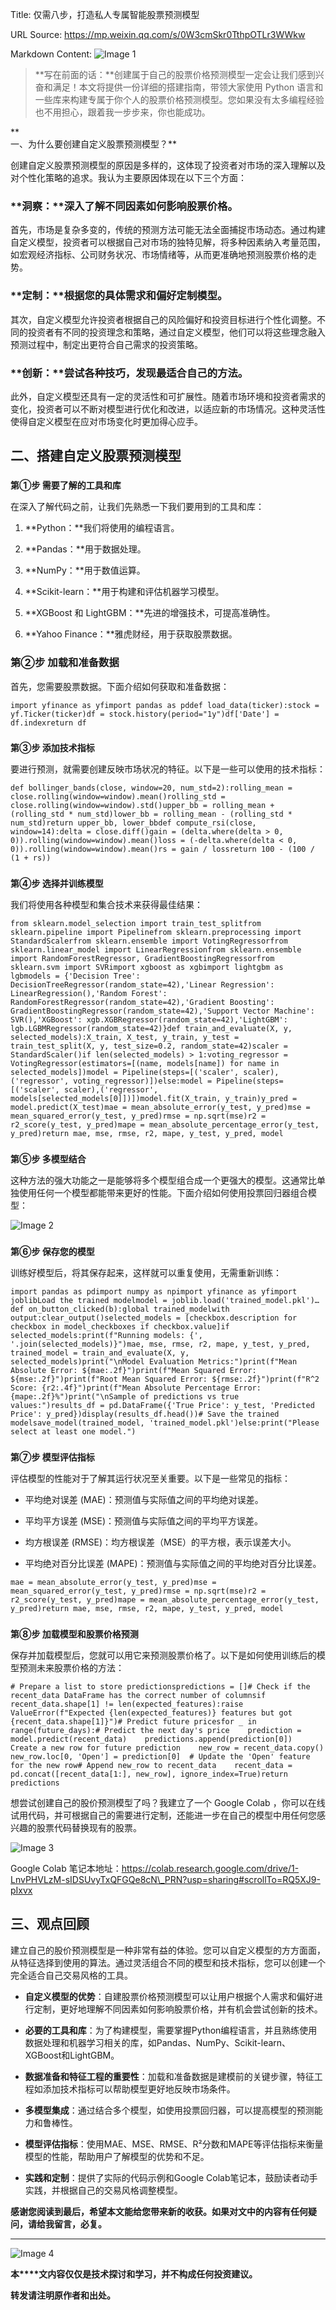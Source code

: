 Title: 仅需八步，打造私人专属智能股票预测模型

URL Source: https://mp.weixin.qq.com/s/0W3cmSkr0TthpOTLr3WWkw

Markdown Content:
![Image 1](https://mmbiz.qpic.cn/mmbiz_png/Vk07qSNq7L0K7EaaStP3XAqHeaBbfqQJiamJ1vcE6fXxIicT6KtIC57G0JUNCZxjL66icTDhKQb8bcLWqFywGk6WQ/640?wx_fmt=png&from=appmsg)

> **写在前面的话：**创建属于自己的股票价格预测模型一定会让我们感到兴奋和满足！本文将提供一份详细的搭建指南，带领大家使用 Python 语言和一些库来构建专属于你个人的股票价格预测模型。您如果没有太多编程经验也不用担心，跟着我一步步来，你也能成功。

**  
一、为什么要创建自定义股票预测模型？**

创建自定义股票预测模型的原因是多样的，这体现了投资者对市场的深入理解以及对个性化策略的追求。我认为主要原因体现在以下三个方面：

### **洞察：**深入了解不同因素如何影响股票价格。

首先，市场是复杂多变的，传统的预测方法可能无法全面捕捉市场动态。通过构建自定义模型，投资者可以根据自己对市场的独特见解，将多种因素纳入考量范围，如宏观经济指标、公司财务状况、市场情绪等，从而更准确地预测股票价格的走势。

### **定制：**根据您的具体需求和偏好定制模型。

其次，自定义模型允许投资者根据自己的风险偏好和投资目标进行个性化调整。不同的投资者有不同的投资理念和策略，通过自定义模型，他们可以将这些理念融入预测过程中，制定出更符合自己需求的投资策略。

### **创新：**尝试各种技巧，发现最适合自己的方法。

此外，自定义模型还具有一定的灵活性和可扩展性。随着市场环境和投资者需求的变化，投资者可以不断对模型进行优化和改进，以适应新的市场情况。这种灵活性使得自定义模型在应对市场变化时更加得心应手。

**二、搭建自定义股票预测模型**
-----------------

###   
**第①步 需要了解的工具和库**

在深入了解代码之前，让我们先熟悉一下我们要用到的工具和库：

1.  **Python：**我们将使用的编程语言。
    
2.  **Pandas：**用于数据处理。
    
3.  **NumPy：**用于数值运算。
    
4.  **Scikit-learn：**用于构建和评估机器学习模型。
    
5.  **XGBoost 和 LightGBM：**先进的增强技术，可提高准确性。
    
6.  **Yahoo Finance：**雅虎财经，用于获取股票数据。
    

### **第②步 加载和准备数据**

首先，您需要股票数据。下面介绍如何获取和准备数据：

```
import yfinance as yfimport pandas as pddef load_data(ticker):stock = yf.Ticker(ticker)df = stock.history(period="1y")df['Date'] = df.indexreturn df
```

###   
**第③步 添加技术指标**

要进行预测，就需要创建反映市场状况的特征。以下是一些可以使用的技术指标：

```
def bollinger_bands(close, window=20, num_std=2):rolling_mean = close.rolling(window=window).mean()rolling_std = close.rolling(window=window).std()upper_bb = rolling_mean + (rolling_std * num_std)lower_bb = rolling_mean - (rolling_std * num_std)return upper_bb, lower_bbdef compute_rsi(close, window=14):delta = close.diff()gain = (delta.where(delta > 0, 0)).rolling(window=window).mean()loss = (-delta.where(delta < 0, 0)).rolling(window=window).mean()rs = gain / lossreturn 100 - (100 / (1 + rs))
```

###   
**第④步 选择并训练模型**

我们将使用各种模型和集合技术来获得最佳结果：

```
from sklearn.model_selection import train_test_splitfrom sklearn.pipeline import Pipelinefrom sklearn.preprocessing import StandardScalerfrom sklearn.ensemble import VotingRegressorfrom sklearn.linear_model import LinearRegressionfrom sklearn.ensemble import RandomForestRegressor, GradientBoostingRegressorfrom sklearn.svm import SVRimport xgboost as xgbimport lightgbm as lgbmodels = {'Decision Tree': DecisionTreeRegressor(random_state=42),'Linear Regression': LinearRegression(),'Random Forest': RandomForestRegressor(random_state=42),'Gradient Boosting': GradientBoostingRegressor(random_state=42),'Support Vector Machine': SVR(),'XGBoost': xgb.XGBRegressor(random_state=42),'LightGBM': lgb.LGBMRegressor(random_state=42)}def train_and_evaluate(X, y, selected_models):X_train, X_test, y_train, y_test = train_test_split(X, y, test_size=0.2, random_state=42)scaler = StandardScaler()if len(selected_models) > 1:voting_regressor = VotingRegressor(estimators=[(name, models[name]) for name in selected_models])model = Pipeline(steps=[('scaler', scaler),('regressor', voting_regressor)])else:model = Pipeline(steps=[('scaler', scaler),('regressor', models[selected_models[0]])])model.fit(X_train, y_train)y_pred = model.predict(X_test)mae = mean_absolute_error(y_test, y_pred)mse = mean_squared_error(y_test, y_pred)rmse = np.sqrt(mse)r2 = r2_score(y_test, y_pred)mape = mean_absolute_percentage_error(y_test, y_pred)return mae, mse, rmse, r2, mape, y_test, y_pred, model
```

###   
**第⑤步 多模型结合**

这种方法的强大功能之一是能够将多个模型组合成一个更强大的模型。这通常比单独使用任何一个模型都能带来更好的性能。下面介绍如何使用投票回归器组合模型：

![Image 2](https://mmbiz.qpic.cn/mmbiz_png/Vk07qSNq7L0K7EaaStP3XAqHeaBbfqQJOtiaCmicn96EeUV5icNdnu2iaUbnzKdf5jPIoqssaE3bVFATzibSdQMVVbQ/640?wx_fmt=png&from=appmsg)

###   
**第⑥步 保存您的模型**

训练好模型后，将其保存起来，这样就可以重复使用，无需重新训练：

```
import pandas as pdimport numpy as npimport yfinance as yfimport joblibLoad the trained modelmodel = joblib.load('trained_model.pkl')…def on_button_clicked(b):global trained_modelwith output:clear_output()selected_models = [checkbox.description for checkbox in model_checkboxes if checkbox.value]if selected_models:print(f"Running models: {', '.join(selected_models)}")mae, mse, rmse, r2, mape, y_test, y_pred, trained_model = train_and_evaluate(X, y, selected_models)print("\nModel Evaluation Metrics:")print(f"Mean Absolute Error: ${mae:.2f}")print(f"Mean Squared Error: ${mse:.2f}")print(f"Root Mean Squared Error: ${rmse:.2f}")print(f"R^2 Score: {r2:.4f}")print(f"Mean Absolute Percentage Error: {mape:.2f}%")print("\nSample of predictions vs true values:")results_df = pd.DataFrame({'True Price': y_test, 'Predicted Price': y_pred})display(results_df.head())# Save the trained modelsave_model(trained_model, 'trained_model.pkl')else:print("Please select at least one model.")
```

###   
**第⑦步 模型评估指标**

评估模型的性能对于了解其运行状况至关重要。以下是一些常见的指标：

*   平均绝对误差 (MAE)：预测值与实际值之间的平均绝对误差。
    
*   平均平方误差 (MSE)：预测值与实际值之间的平均平方误差。
    
*   均方根误差 (RMSE)：均方根误差（MSE）的平方根，表示误差大小。
    
*   平均绝对百分比误差 (MAPE)：预测值与实际值之间的平均绝对百分比误差。
    

```
mae = mean_absolute_error(y_test, y_pred)mse = mean_squared_error(y_test, y_pred)rmse = np.sqrt(mse)r2 = r2_score(y_test, y_pred)mape = mean_absolute_percentage_error(y_test, y_pred)return mae, mse, rmse, r2, mape, y_test, y_pred, model
```

###   
**第⑧步 加载模型和股票价格预测**

保存并加载模型后，您就可以用它来预测股票价格了。以下是如何使用训练后的模型预测未来股票价格的方法：

```
# Prepare a list to store predictionspredictions = []# Check if the recent_data DataFrame has the correct number of columnsif recent_data.shape[1] != len(expected_features):raise ValueError(f"Expected {len(expected_features)} features but got {recent_data.shape[1]}")# Predict future pricesfor _ in range(future_days):# Predict the next day's price    prediction = model.predict(recent_data)    predictions.append(prediction[0])        # Create a new row for future prediction    new_row = recent_data.copy()    new_row.loc[0, 'Open'] = prediction[0]  # Update the 'Open' feature for the new row# Append new_row to recent_data    recent_data = pd.concat([recent_data[1:], new_row], ignore_index=True)return predictions
```

想尝试创建自己的股价预测模型了吗？我建立了一个 Google Colab ，你可以在线试用代码，并可根据自己的需要进行定制，还能进一步在自己的模型中用任何您感兴趣的股票代码替换现有的股票。

![Image 3](https://mmbiz.qpic.cn/mmbiz_png/Vk07qSNq7L0K7EaaStP3XAqHeaBbfqQJZjRIicMYmN5hv179frXb3vfnUdZpDHicX5U1D62PyxI48W59Oqgra2ZA/640?wx_fmt=png&from=appmsg)

Google Colab 笔记本地址：https://colab.research.google.com/drive/1-LnvPHVLzM-sIDSUvyTxQFGQe8cN\_PRN?usp=sharing#scrollTo=RQ5XJ9-pIxvx

**三、观点回顾**
----------

建立自己的股价预测模型是一种非常有益的体验。您可以自定义模型的方方面面，从特征选择到使用的算法。通过灵活组合不同的模型和技术指标，您可以创建一个完全适合自己交易风格的工具。

*   **自定义模型的优势**：自建股票价格预测模型可以让用户根据个人需求和偏好进行定制，更好地理解不同因素如何影响股票价格，并有机会尝试创新的技术。
    
*   **必要的工具和库**：为了构建模型，需要掌握Python编程语言，并且熟练使用数据处理和机器学习相关的库，如Pandas、NumPy、Scikit-learn、XGBoost和LightGBM。
    
*   **数据准备和特征工程的重要性**：加载和准备数据是建模前的关键步骤，特征工程如添加技术指标可以帮助模型更好地反映市场条件。
    
*   **多模型集成**：通过结合多个模型，如使用投票回归器，可以提高模型的预测能力和鲁棒性。
    
*   **模型评估指标**：使用MAE、MSE、RMSE、R²分数和MAPE等评估指标来衡量模型的性能，帮助用户了解模型的优势和不足。
    
*   **实践和定制**：提供了实际的代码示例和Google Colab笔记本，鼓励读者动手实践，并根据自己的交易风格调整模型。
    

**感谢您阅读到最后，希望本文能给您带来新的收获。如果对文中的内容有任何疑问，请给我留言，必复。**

* * *

![Image 4](https://mmbiz.qpic.cn/mmbiz_png/Vk07qSNq7L2Rxu9Fz0RmkryWdrBhCJeogfLDatBKGbYwaOcCyvQTAsIAEpugMyXAq7lXRpibZiaUFJRKNqFye7cQ/640?wx_fmt=png&from=appmsg)

**本****文内容仅仅是技术探讨和学习，并不构成任何投资建议。**

**转发请注明原作者和出处。**

